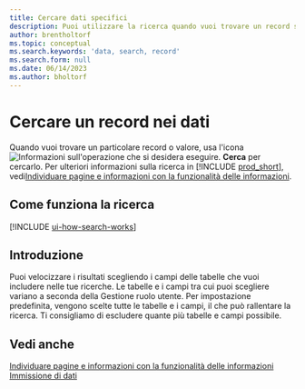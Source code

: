 ```yaml
---
title: Cercare dati specifici
description: Puoi utilizzare la ricerca quando vuoi trovare un record specifico.
author: brentholtorf
ms.topic: conceptual
ms.search.keywords: 'data, search, record'
ms.search.form: null
ms.date: 06/14/2023
ms.author: bholtorf
---
```


# <a name="search-for-a-record-in-your-data"></a>Cercare un record nei dati

Quando vuoi trovare un particolare record o valore, usa l'icona ![Informazioni sull'operazione che si desidera eseguire](media/ui-search/search.png "Cerca pagina o report"). **Cerca** per cercarlo. Per ulteriori informazioni sulla ricerca in [!INCLUDE [prod_short](includes/prod_short.md)], vedi[Individuare pagine e informazioni con la funzionalità delle informazioni](ui-search.md).

## <a name="how-search-works"></a>Come funziona la ricerca

[!INCLUDE [ui-how-search-works](includes/ui-how-search-works.md)]

## <a name="getting-started"></a>Introduzione

Puoi velocizzare i risultati scegliendo i campi delle tabelle che vuoi includere nelle tue ricerche. Le tabelle e i campi tra cui puoi scegliere variano a seconda della Gestione ruolo utente. Per impostazione predefinita, vengono scelte tutte le tabelle e i campi, il che può rallentare la ricerca. Ti consigliamo di escludere quante più tabelle e campi possibile.

## <a name="see-also"></a>Vedi anche

[Individuare pagine e informazioni con la funzionalità delle informazioni](ui-search.md)  
[Immissione di dati](ui-enter-data.md)  
